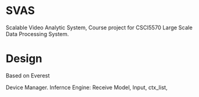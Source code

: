 # SVAS
Scalable Video Analytic System, Course project for CSCI5570 Large Scale Data Processing System.

# Design
Based on Everest


Device Manager.
Infernce Engine: Receive Model, Input, ctx_list, 

